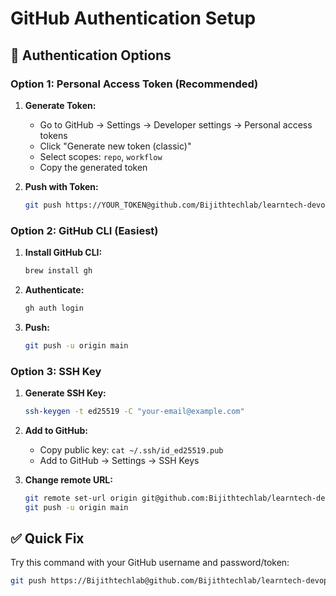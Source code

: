 # GitHub Authentication Setup

## 🔐 Authentication Options

### Option 1: Personal Access Token (Recommended)

1. **Generate Token:**
   - Go to GitHub → Settings → Developer settings → Personal access tokens
   - Click "Generate new token (classic)"
   - Select scopes: `repo`, `workflow`
   - Copy the generated token

2. **Push with Token:**
   ```bash
   git push https://YOUR_TOKEN@github.com/Bijithtechlab/learntech-devops.git main
   ```

### Option 2: GitHub CLI (Easiest)

1. **Install GitHub CLI:**
   ```bash
   brew install gh
   ```

2. **Authenticate:**
   ```bash
   gh auth login
   ```

3. **Push:**
   ```bash
   git push -u origin main
   ```

### Option 3: SSH Key

1. **Generate SSH Key:**
   ```bash
   ssh-keygen -t ed25519 -C "your-email@example.com"
   ```

2. **Add to GitHub:**
   - Copy public key: `cat ~/.ssh/id_ed25519.pub`
   - Add to GitHub → Settings → SSH Keys

3. **Change remote URL:**
   ```bash
   git remote set-url origin git@github.com:Bijithtechlab/learntech-devops.git
   git push -u origin main
   ```

## ✅ Quick Fix

Try this command with your GitHub username and password/token:
```bash
git push https://Bijithtechlab@github.com/Bijithtechlab/learntech-devops.git main
```